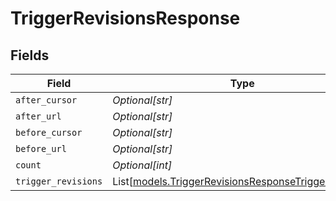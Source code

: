 # TriggerRevisionsResponse


## Fields

| Field                                                                                                        | Type                                                                                                         | Required                                                                                                     | Description                                                                                                  |
| ------------------------------------------------------------------------------------------------------------ | ------------------------------------------------------------------------------------------------------------ | ------------------------------------------------------------------------------------------------------------ | ------------------------------------------------------------------------------------------------------------ |
| `after_cursor`                                                                                               | *Optional[str]*                                                                                              | :heavy_minus_sign:                                                                                           | N/A                                                                                                          |
| `after_url`                                                                                                  | *Optional[str]*                                                                                              | :heavy_minus_sign:                                                                                           | N/A                                                                                                          |
| `before_cursor`                                                                                              | *Optional[str]*                                                                                              | :heavy_minus_sign:                                                                                           | N/A                                                                                                          |
| `before_url`                                                                                                 | *Optional[str]*                                                                                              | :heavy_minus_sign:                                                                                           | N/A                                                                                                          |
| `count`                                                                                                      | *Optional[int]*                                                                                              | :heavy_minus_sign:                                                                                           | N/A                                                                                                          |
| `trigger_revisions`                                                                                          | List[[models.TriggerRevisionsResponseTriggerRevision](../models/triggerrevisionsresponsetriggerrevision.md)] | :heavy_minus_sign:                                                                                           | N/A                                                                                                          |